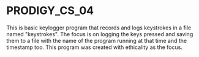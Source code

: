 # PRODIGY_CS_04
This is basic keylogger program that records and logs keystrokes in a file named "keystrokes". The focus is on logging the keys pressed and saving them to a file with the name of the program running at that time and the timestamp too. This program was created with ethicality as the focus.
